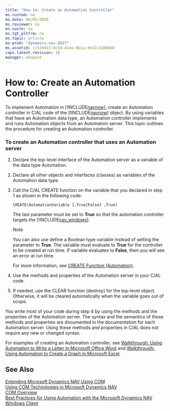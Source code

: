 ```yaml
---
title: "How to: Create an Automation Controller"
ms.custom: na
ms.date: 06/05/2016
ms.reviewer: na
ms.suite: na
ms.tgt_pltfrm: na
ms.topic: article
ms-prod: "dynamics-nav-2017"
ms.assetid: cc53dd13-0c5d-4cea-8b1a-4e32c3188648
caps.latest.revision: 18
manager: edupont
---
```

# How to: Create an Automation Controller
To implement Automation in [!INCLUDE[navnow](includes/navnow_md.md)], create an Automation controller in C/AL code of the [!INCLUDE[navnow](includes/navnow_md.md)] object. By using variables that have an Automation data type, an Automation controller implements and runs Automation objects from an Automation server. This topic outlines the procedure for creating an Automation controller.  
  
### To create an Automation controller that uses an Automation server  
  
1.  Declare the top\-level interface of the Automation server as a variable of the data type Automation.  
  
2.  Declare all other objects and interfaces \(classes\) as variables of the Automation data type.  
  
3.  Call the C/AL CREATE function on the variable that you declared in step 1 as shown in the following code:  
  
    ```  
    CREATE(AutomationVariable [,True|False] ,True)  
    ```  
  
     The last parameter must be set to **True** so that the automation controller targets the [!INCLUDE[nav_windows](includes/nav_windows_md.md)].  
  
    > [!NOTE]  
    >  You can also use define a Boolean type variable instead of setting the parameter to **True**. The variable must evaluate to **True** for the controller to be created at run time. If variable evaluates to **False**, then you will see an error at run time.  
  
     For more information, see [CREATE Function \(Automation\)](CREATE-Function--Automation-.md).  
  
4.  Use the methods and properties of the Automation server in your C/AL code.  
  
5.  If needed, use the CLEAR function \(destroy\) for the top\-level object. Otherwise, it will be cleared automatically when the variable goes out of scope.  
  
 You write most of your code during step 4 by using the methods and the properties of the Automation server. The syntax and the semantics of these methods and properties are documented in the documentation for each Automation server. Using these methods and properties in C/AL does not require any new or changed syntax.  
  
 For examples of creating an Automation controller, see [Walkthrough: Using Automation to Write a Letter in Microsoft Office Word](Walkthrough:%20Using%20Automation%20to%20Write%20a%20Letter%20in%20Microsoft%20Office%20Word.md) and [Walkthrough: Using Automation to Create a Graph in Microsoft Excel](Walkthrough:%20Using%20Automation%20to%20Create%20a%20Graph%20in%20Microsoft%20Excel.md).  
  
## See Also  
 [Extending Microsoft Dynamics NAV Using COM](Extending-Microsoft-Dynamics-NAV-Using-COM.md)   
 [Using COM Technologies in Microsoft Dynamics NAV](Using-COM-Technologies-in-Microsoft-Dynamics-NAV.md)   
 [COM Overview](COM-Overview.md)   
 [Best Practices for Using Automation with the Microsoft Dynamics NAV Windows Client](Best-Practices-for-Using-Automation-with-the-Microsoft-Dynamics-NAV-Windows-Client.md)
